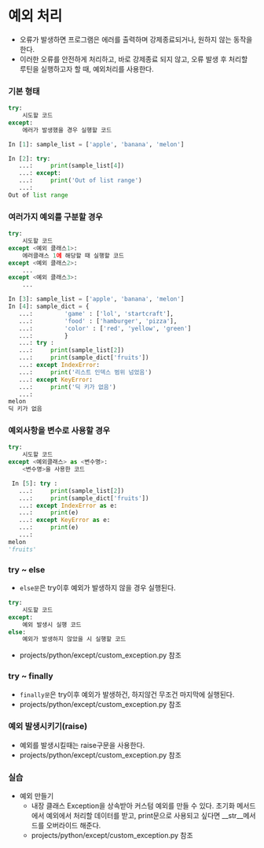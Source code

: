 # 예외 처리
- 오류가 발생하면 프로그램은 에러를 출력하며 강제종료되거나,
 원하지 않는 동작을 한다.
- 이러한 오류를 안전하게 처리하고, 바로 강제종료 되지 않고,
 오류 발생 후 처리할 루틴을 실행하고자 할 때, 예외처리를 사용한다.
### 기본 형태
```python
try:
    시도할 코드
except:
    에러가 발생했을 경우 실행할 코드
```
```python
In [1]: sample_list = ['apple', 'banana', 'melon']

In [2]: try:
   ...:     print(sample_list[4])
   ...: except:
   ...:     print('Out of list range')
   ...: 
Out of list range
```

### 여러가지 예외를 구분할 경우
```python
try:
    시도할 코드
except <예외 클래스1>:
    에러클래스 1에 해당할 때 실행할 코드
except <예외 클래스2>:
    ...
except <예외 클래스3>:
    ...
```
```python
In [3]: sample_list = ['apple', 'banana', 'melon']
In [4]: sample_dict = { 
   ...:         'game' : ['lol', 'startcraft'],
   ...:         'food' : ['hamburger', 'pizza'],
   ...:         'color' : ['red', 'yellow', 'green']
   ...:         }
   ...: try :
   ...:     print(sample_list[2])
   ...:     print(sample_dict['fruits'])
   ...: except IndexError:
   ...:     print('리스트 인덱스 범위 넘었음')
   ...: except KeyError:
   ...:     print('딕 키가 없음')
   ...: 
melon
딕 키가 없음
```

### 예외사항을 변수로 사용할 경우
```python
try:
    시도할 코드
except <예외클래스> as <변수명>:
    <변수명>을 사용한 코드
```
```python
 In [5]: try :
   ...:     print(sample_list[2])
   ...:     print(sample_dict['fruits'])
   ...: except IndexError as e:
   ...:     print(e)
   ...: except KeyError as e:
   ...:     print(e)
   ...: 
melon
'fruits'
```
### try ~ else
- ```else문```은 try이후 예외가 발생하지 않을 경우 실행된다.
```python
try:
    시도할 코드
except:
    예외 발생시 실행 코드
else:
    예외가 발생하지 않았을 시 실행할 코드
```
- projects/python/except/custom_exception.py 참조
### try ~ finally
- ```finally문```은 try이후 예외가 발생하건, 하지않건 무조건 마지막에 실행된다.
- projects/python/except/custom_exception.py 참조

### 예외 발생시키기(raise)
- 예외를 발생시킬때는 raise구문을 사용한다.
- projects/python/except/custom_exception.py 참조

### 실습
- 예외 만들기
	- 내장 클래스 Exception을 상속받아 커스텀 예외를 만들 수 있다. 
	초기화 메서드에서 예외에서 처리할 데이터를 받고, 
	print문으로 사용되고 싶다면 __str__메서드를 오버라이드 해준다.
	- projects/python/except/custom_exception.py 참조